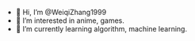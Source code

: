 - 👋 Hi, I’m @WeiqiZhang1999
- 👀 I’m interested in anime, games.
- 🌱 I’m currently learning algorithm, machine learning.
